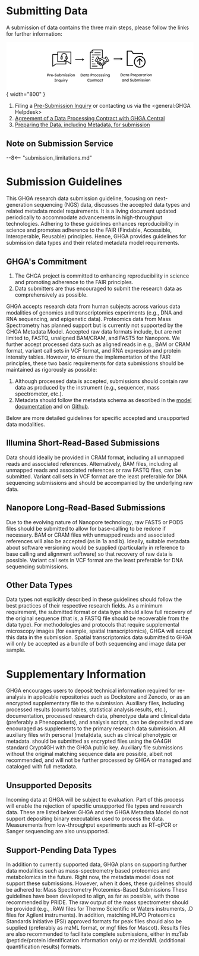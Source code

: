 # Submitting Data

A submission of data contains the three main steps, please follow the links for further information:

  ![Overview of the Submission Process](../../assets/img/Submission_overview_page.png){ width="800" }

1. Filing a [Pre-Submission Inquiry](https://www.ghga.de/about-us/presubmission-enquiries) or contacting us via the <general:GHGA Helpdesk>
1. [Agreement of a Data Processing Contract with GHGA Central](dpc_preparation.md)
1. [Preparing the Data, including Metadata, for submission](submitter_guide.md)

## Note on Submission Service

--8<-- "submission_limitations.md"

# Submission Guidelines

This GHGA research data submission guideline, focusing on next-generation sequencing (NGS) data, discusses the accepted data types and related metadata model requirements. It is a living document updated periodically to accommodate advancements in high-throughput technologies. Adhering to these guidelines enhances reproducibility in science and promotes adherence to the FAIR (Findable, Accessible, Interoperable, Reusable) principles. Hence, GHGA provides guidelines for submission data types and their related metadata model requirements.

## GHGA's Commitment

1. The GHGA project is committed to enhancing reproducibility in science and promoting adherence to the FAIR principles.
2. Data submitters are thus encouraged to submit the research data as comprehensively as possible.

GHGA accepts research data from human subjects across various data modalities of genomics and transcriptomics experiments (e.g., DNA and RNA sequencing, and epigenetic data). Proteomics data from Mass Spectrometry has planned support but is currently not supported by the GHGA Metadata Model. Accepted raw data formats include, but are not limited to, FASTQ, unaligned BAM/CRAM, and FAST5 for Nanopore. We further accept processed data such as aligned reads in e.g., BAM or CRAM format, variant call sets in VCF format, and RNA expression and protein intensity tables. However, to ensure the implementation of the FAIR principles, these two basic requirements for data submissions should be maintained as rigorously as possible:

1. Although processed data is accepted, submissions should contain raw data as produced by the instrument (e.g., sequencer, mass spectrometer, etc.). 
2. Metadata should follow the metadata schema as described in the [model documentation](https://docs.ghga.de/metadata/overview/) and on [Github](https://github.com/ghga-de/ghga-metadata-schema).

Below are more detailed guidelines for specific accepted and unsupported data modalities.

## Illumina Short-Read-Based Submissions
Data should ideally be provided in CRAM format, including all unmapped reads and associated references.
Alternatively, BAM files, including all unmapped reads and associated references or raw FASTQ files, can be submitted. 
Variant call sets in VCF format are the least preferable for DNA sequencing submissions and should be accompanied by the underlying raw data.

## Nanopore Long-Read-Based Submissions
Due to the evolving nature of Nanopore technology, raw FAST5 or POD5 files should be submitted to allow for base-calling to be redone if necessary.
BAM or CRAM files with unmapped reads and associated references will also be accepted (as in 1a and b). Ideally, suitable metadata about software versioning would be supplied (particularly in reference to base calling and alignment software) so that recovery of raw data is possible.
Variant call sets in VCF format are the least preferable for DNA sequencing submissions.

## Other Data Types
Data types not explicitly described in these guidelines should follow the best practices of their respective research fields.
As a minimum requirement, the submitted format or data type should allow full recovery of the original sequence (that is, a FASTQ file should be recoverable from the data type).
For methodologies and protocols that require supplemental microscopy images (for example, spatial transcriptomics), GHGA will accept this data in the submission.
Spatial transcriptomics data submitted to GHGA will only be accepted as a bundle of both sequencing and image data per sample.

# Supplementary Information
GHGA encourages users to deposit technical information required for re-analysis in applicable repositories such as Dockstore and Zenodo, or as an encrypted supplementary file to the submission.
Auxiliary files, including processed results (counts tables, statistical analysis results, etc.), documentation, processed research data, phenotype data and clinical data (preferably a Phenopackets), and analysis scripts, can be deposited and are encouraged as supplements to the primary research data submission.
All auxiliary files with personal (meta)data, such as clinical phenotypic or metadata. should be submitted as encrypted files using the GA4GH standard Crypt4GH with the GHGA public key.
Auxiliary file submissions without the original matching sequence data are possible, albeit not recommended, and will not be further processed by GHGA or managed and cataloged with full metadata.

## Unsupported Deposits
Incoming data at GHGA will be subject to evaluation. Part of this process will enable the rejection of specific unsupported file types and research data. These are listed below:
GHGA and the GHGA Metadata Model do not support depositing binary executables used to process the data.
Measurements from low-throughput experiments such as RT-qPCR or Sanger sequencing are also unsupported.

## Support-Pending Data Types
In addition to currently supported data, GHGA plans on supporting further data modalities such as mass-spectrometry based proteomics and metabolomics in the future. Right now, the metadata model does not support these submissions. However, when it does, these guidelines should be adhered to:
 Mass Spectrometry Proteomics-Based Submissions
These guidelines have been developed to align, as far as possible, with those recommended by PRIDE.
The raw output of the mass spectrometer should be provided (e.g., .RAW files for Thermo Scientific or Waters instruments, .D files for Agilent instruments).
In addition, matching HUPO Proteomics Standards Initiative (PSI) approved formats for peak files should also be supplied (preferably as mzML format, or mgf files for Mascot).
Results files are also recommended to facilitate complete submissions, either in mzTab (peptide/protein identification information only) or mzIdentML (additional quantification results) formats. 



